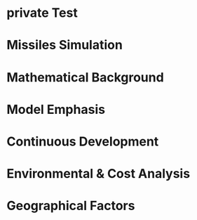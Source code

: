 # private Test 
# Missiles Simulation 
# Mathematical Background 
# Model Emphasis 
# Continuous Development 
# Environmental & Cost Analysis 
# Geographical Factors